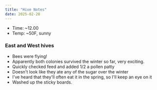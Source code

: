 ```yaml
---
title: "Hive Notes"
date: 2025-02-28
---
```


- Time: ~12.00
- Temp: ~50F, sunny

### East and West hives

- Bees were flying!
- Apparently both colonies survived the winter so far, very exciting.
- Quickly checked feed and added 1/2 a pollen patty
- Doesn't look like they ate any of the sugar over the winter
- I've heard that they'll often eat it in the spring, so I'll keep an eye on it
- Washed up the sticky boards.


